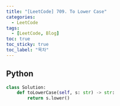 ```yaml
---
title: "[LeetCode] 709. To Lower Case"
categories:
  - LeetCode
tags:
  - [LeetCode, Blog]
toc: true
toc_sticky: true
toc_label: "목차"
---
```


## Python
~~~python
class Solution:
    def toLowerCase(self, s: str) -> str:
        return s.lower()
~~~